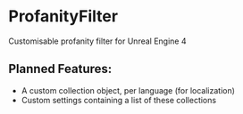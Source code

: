 # ProfanityFilter
Customisable profanity filter for Unreal Engine 4

## Planned Features:
- A custom collection object, per language (for localization)
- Custom settings containing a list of these collections